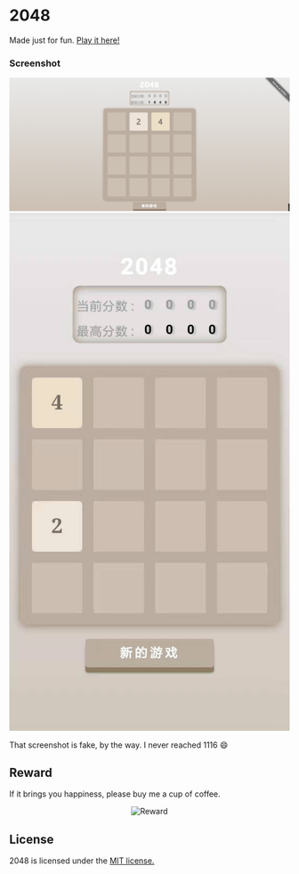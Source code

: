 # 2048

Made just for fun. [Play it here!](https://tomotoes.com/2048/)

### Screenshot

<p align="center">
  <img src="./screenshot/pc.png" alt="Screenshot"/>
  <img src="./screenshot/phone.jpg" alt="Screenshot"/>
</p>

That screenshot is fake, by the way. I never reached 1116 :smile:

## Reward
If it brings you happiness, please buy me a cup of coffee.
<p align="center">
  <img src="https://tomotoes.com/images/blog/alipay.png" alt="Reward"/>
</p>

## License
2048 is licensed under the [MIT license.](https://github.com/gabrielecirulli/2048/blob/master/LICENSE.txt)